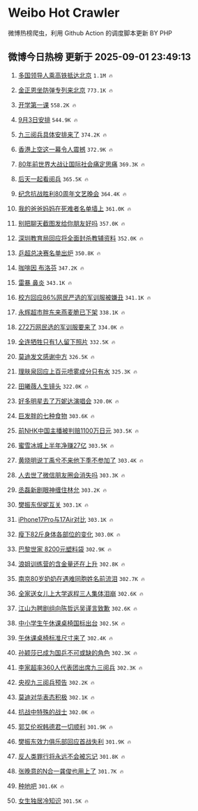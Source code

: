 # Weibo Hot Crawler 



微博热榜爬虫，利用 Github Action 的调度脚本更新 BY PHP 


## 微博今日热榜 更新于 2025-09-01 23:49:13 
1. [多国领导人乘高铁抵达北京](https://s.weibo.com/weibo?q=%23%E5%A4%9A%E5%9B%BD%E9%A2%86%E5%AF%BC%E4%BA%BA%E4%B9%98%E9%AB%98%E9%93%81%E6%8A%B5%E8%BE%BE%E5%8C%97%E4%BA%AC%23&t=31&band_rank=1&Refer=top) `1.1M 🔥` 

1. [金正恩坐防弹专列来北京](https://s.weibo.com/weibo?q=%23%E9%87%91%E6%AD%A3%E6%81%A9%E5%9D%90%E9%98%B2%E5%BC%B9%E4%B8%93%E5%88%97%E6%9D%A5%E5%8C%97%E4%BA%AC%23&t=31&band_rank=2&Refer=top) `773.1K 🔥` 

1. [开学第一课](https://s.weibo.com/weibo?q=%23%E5%BC%80%E5%AD%A6%E7%AC%AC%E4%B8%80%E8%AF%BE%23&t=31&band_rank=3&Refer=top) `558.2K 🔥` 

1. [9月3日安排](https://s.weibo.com/weibo?q=%239%E6%9C%883%E6%97%A5%E5%AE%89%E6%8E%92%23&t=31&band_rank=4&Refer=top) `544.9K 🔥` 

1. [九三阅兵具体安排来了](https://s.weibo.com/weibo?q=%E4%B9%9D%E4%B8%89%E9%98%85%E5%85%B5%E5%85%B7%E4%BD%93%E5%AE%89%E6%8E%92%E6%9D%A5%E4%BA%86&t=31&band_rank=5&Refer=top) `374.2K 🔥` 

1. [香港上空这一幕令人震撼](https://s.weibo.com/weibo?q=%23%E9%A6%99%E6%B8%AF%E4%B8%8A%E7%A9%BA%E8%BF%99%E4%B8%80%E5%B9%95%E4%BB%A4%E4%BA%BA%E9%9C%87%E6%92%BC%23&t=31&band_rank=6&Refer=top) `372.9K 🔥` 

1. [80年前世界大战让国际社会痛定思痛](https://s.weibo.com/weibo?q=%2380%E5%B9%B4%E5%89%8D%E4%B8%96%E7%95%8C%E5%A4%A7%E6%88%98%E8%AE%A9%E5%9B%BD%E9%99%85%E7%A4%BE%E4%BC%9A%E7%97%9B%E5%AE%9A%E6%80%9D%E7%97%9B%23&t=31&band_rank=7&Refer=top) `369.3K 🔥` 

1. [后天一起看阅兵](https://s.weibo.com/weibo?q=%23%E5%90%8E%E5%A4%A9%E4%B8%80%E8%B5%B7%E7%9C%8B%E9%98%85%E5%85%B5%23&t=31&band_rank=8&Refer=top) `365.5K 🔥` 

1. [纪念抗战胜利80周年文艺晚会](https://s.weibo.com/weibo?q=%23%E7%BA%AA%E5%BF%B5%E6%8A%97%E6%88%98%E8%83%9C%E5%88%A980%E5%91%A8%E5%B9%B4%E6%96%87%E8%89%BA%E6%99%9A%E4%BC%9A%23&t=31&band_rank=9&Refer=top) `364.4K 🔥` 

1. [我的爸爸妈妈在死难者名单墙上](https://s.weibo.com/weibo?q=%23%E6%88%91%E7%9A%84%E7%88%B8%E7%88%B8%E5%A6%88%E5%A6%88%E5%9C%A8%E6%AD%BB%E9%9A%BE%E8%80%85%E5%90%8D%E5%8D%95%E5%A2%99%E4%B8%8A%23&t=31&band_rank=10&Refer=top) `361.0K 🔥` 

1. [别把聊天截图发给你朋友好吗](https://s.weibo.com/weibo?q=%E5%88%AB%E6%8A%8A%E8%81%8A%E5%A4%A9%E6%88%AA%E5%9B%BE%E5%8F%91%E7%BB%99%E4%BD%A0%E6%9C%8B%E5%8F%8B%E5%A5%BD%E5%90%97&t=31&band_rank=11&Refer=top) `357.0K 🔥` 

1. [深圳教育局回应将全面封杀教辅资料](https://s.weibo.com/weibo?q=%23%E6%B7%B1%E5%9C%B3%E6%95%99%E8%82%B2%E5%B1%80%E5%9B%9E%E5%BA%94%E5%B0%86%E5%85%A8%E9%9D%A2%E5%B0%81%E6%9D%80%E6%95%99%E8%BE%85%E8%B5%84%E6%96%99%23&t=31&band_rank=12&Refer=top) `352.0K 🔥` 

1. [乒超总决赛名单出炉](https://s.weibo.com/weibo?q=%23%E4%B9%92%E8%B6%85%E6%80%BB%E5%86%B3%E8%B5%9B%E5%90%8D%E5%8D%95%E5%87%BA%E7%82%89%23&t=31&band_rank=13&Refer=top) `350.8K 🔥` 

1. [咖啡因 布洛芬](https://s.weibo.com/weibo?q=%E5%92%96%E5%95%A1%E5%9B%A0%20%E5%B8%83%E6%B4%9B%E8%8A%AC&t=31&band_rank=14&Refer=top) `347.2K 🔥` 

1. [雷暴 鼻炎](https://s.weibo.com/weibo?q=%E9%9B%B7%E6%9A%B4%20%E9%BC%BB%E7%82%8E&t=31&band_rank=15&Refer=top) `343.1K 🔥` 

1. [校方回应86%网民严选的军训服被嫌丑](https://s.weibo.com/weibo?q=%23%E6%A0%A1%E6%96%B9%E5%9B%9E%E5%BA%9486%25%E7%BD%91%E6%B0%91%E4%B8%A5%E9%80%89%E7%9A%84%E5%86%9B%E8%AE%AD%E6%9C%8D%E8%A2%AB%E5%AB%8C%E4%B8%91%23&t=31&band_rank=16&Refer=top) `341.1K 🔥` 

1. [永辉超市胖东来燕麦脆已下架](https://s.weibo.com/weibo?q=%23%E6%B0%B8%E8%BE%89%E8%B6%85%E5%B8%82%E8%83%96%E4%B8%9C%E6%9D%A5%E7%87%95%E9%BA%A6%E8%84%86%E5%B7%B2%E4%B8%8B%E6%9E%B6%23&t=31&band_rank=17&Refer=top) `338.1K 🔥` 

1. [272万网民选的军训服要来了](https://s.weibo.com/weibo?q=%23272%E4%B8%87%E7%BD%91%E6%B0%91%E9%80%89%E7%9A%84%E5%86%9B%E8%AE%AD%E6%9C%8D%E8%A6%81%E6%9D%A5%E4%BA%86%23&t=31&band_rank=18&Refer=top) `334.0K 🔥` 

1. [全连牺牲只有1人留下照片](https://s.weibo.com/weibo?q=%23%E5%85%A8%E8%BF%9E%E7%89%BA%E7%89%B2%E5%8F%AA%E6%9C%891%E4%BA%BA%E7%95%99%E4%B8%8B%E7%85%A7%E7%89%87%23&t=31&band_rank=19&Refer=top) `332.5K 🔥` 

1. [莫迪发文感谢中方](https://s.weibo.com/weibo?q=%23%E8%8E%AB%E8%BF%AA%E5%8F%91%E6%96%87%E6%84%9F%E8%B0%A2%E4%B8%AD%E6%96%B9%23&t=31&band_rank=20&Refer=top) `326.5K 🔥` 

1. [理肤泉回应上百元喷雾成分只有水](https://s.weibo.com/weibo?q=%23%E7%90%86%E8%82%A4%E6%B3%89%E5%9B%9E%E5%BA%94%E4%B8%8A%E7%99%BE%E5%85%83%E5%96%B7%E9%9B%BE%E6%88%90%E5%88%86%E5%8F%AA%E6%9C%89%E6%B0%B4%23&t=31&band_rank=21&Refer=top) `325.3K 🔥` 

1. [田曦薇人生镜头](https://s.weibo.com/weibo?q=%E7%94%B0%E6%9B%A6%E8%96%87%E4%BA%BA%E7%94%9F%E9%95%9C%E5%A4%B4&t=31&band_rank=22&Refer=top) `322.0K 🔥` 

1. [好多明星去了万妮达演唱会](https://s.weibo.com/weibo?q=%E5%A5%BD%E5%A4%9A%E6%98%8E%E6%98%9F%E5%8E%BB%E4%BA%86%E4%B8%87%E5%A6%AE%E8%BE%BE%E6%BC%94%E5%94%B1%E4%BC%9A&t=31&band_rank=23&Refer=top) `320.0K 🔥` 

1. [巨发胖的七种食物](https://s.weibo.com/weibo?q=%E5%B7%A8%E5%8F%91%E8%83%96%E7%9A%84%E4%B8%83%E7%A7%8D%E9%A3%9F%E7%89%A9&t=31&band_rank=24&Refer=top) `303.6K 🔥` 

1. [前NHK中国主播被判赔1100万日元](https://s.weibo.com/weibo?q=%23%E5%89%8DNHK%E4%B8%AD%E5%9B%BD%E4%B8%BB%E6%92%AD%E8%A2%AB%E5%88%A4%E8%B5%941100%E4%B8%87%E6%97%A5%E5%85%83%23&t=31&band_rank=25&Refer=top) `303.5K 🔥` 

1. [蜜雪冰城上半年净赚27亿](https://s.weibo.com/weibo?q=%23%E8%9C%9C%E9%9B%AA%E5%86%B0%E5%9F%8E%E4%B8%8A%E5%8D%8A%E5%B9%B4%E5%87%80%E8%B5%9A27%E4%BA%BF%23&t=31&band_rank=26&Refer=top) `303.5K 🔥` 

1. [黄晓明说丁禹兮不来他下季不参加了](https://s.weibo.com/weibo?q=%23%E9%BB%84%E6%99%93%E6%98%8E%E8%AF%B4%E4%B8%81%E7%A6%B9%E5%85%AE%E4%B8%8D%E6%9D%A5%E4%BB%96%E4%B8%8B%E5%AD%A3%E4%B8%8D%E5%8F%82%E5%8A%A0%E4%BA%86%23&t=31&band_rank=27&Refer=top) `303.4K 🔥` 

1. [人去世了微信朋友圈会消失吗](https://s.weibo.com/weibo?q=%E4%BA%BA%E5%8E%BB%E4%B8%96%E4%BA%86%E5%BE%AE%E4%BF%A1%E6%9C%8B%E5%8F%8B%E5%9C%88%E4%BC%9A%E6%B6%88%E5%A4%B1%E5%90%97&t=31&band_rank=28&Refer=top) `303.3K 🔥` 

1. [丞磊新剧眼神缠住林允](https://s.weibo.com/weibo?q=%E4%B8%9E%E7%A3%8A%E6%96%B0%E5%89%A7%E7%9C%BC%E7%A5%9E%E7%BC%A0%E4%BD%8F%E6%9E%97%E5%85%81&t=31&band_rank=29&Refer=top) `303.2K 🔥` 

1. [樊振东倪妮互关](https://s.weibo.com/weibo?q=%23%E6%A8%8A%E6%8C%AF%E4%B8%9C%E5%80%AA%E5%A6%AE%E4%BA%92%E5%85%B3%23&t=31&band_rank=30&Refer=top) `303.1K 🔥` 

1. [iPhone17Pro与17Air对比](https://s.weibo.com/weibo?q=%23iPhone17Pro%E4%B8%8E17Air%E5%AF%B9%E6%AF%94%23&t=31&band_rank=31&Refer=top) `303.1K 🔥` 

1. [瘦下82斤身体各部位的变化](https://s.weibo.com/weibo?q=%E7%98%A6%E4%B8%8B82%E6%96%A4%E8%BA%AB%E4%BD%93%E5%90%84%E9%83%A8%E4%BD%8D%E7%9A%84%E5%8F%98%E5%8C%96&t=31&band_rank=32&Refer=top) `303.0K 🔥` 

1. [巴黎世家 8200元塑料袋](https://s.weibo.com/weibo?q=%E5%B7%B4%E9%BB%8E%E4%B8%96%E5%AE%B6%208200%E5%85%83%E5%A1%91%E6%96%99%E8%A2%8B&t=31&band_rank=33&Refer=top) `302.9K 🔥` 

1. [浪姐训练营的含金量还在上升](https://s.weibo.com/weibo?q=%E6%B5%AA%E5%A7%90%E8%AE%AD%E7%BB%83%E8%90%A5%E7%9A%84%E5%90%AB%E9%87%91%E9%87%8F%E8%BF%98%E5%9C%A8%E4%B8%8A%E5%8D%87&t=31&band_rank=34&Refer=top) `302.8K 🔥` 

1. [南京80岁奶奶在遇难同胞姓名前流泪](https://s.weibo.com/weibo?q=%23%E5%8D%97%E4%BA%AC80%E5%B2%81%E5%A5%B6%E5%A5%B6%E5%9C%A8%E9%81%87%E9%9A%BE%E5%90%8C%E8%83%9E%E5%A7%93%E5%90%8D%E5%89%8D%E6%B5%81%E6%B3%AA%23&t=31&band_rank=35&Refer=top) `302.7K 🔥` 

1. [全家送女儿上大学返程三人集体泪崩](https://s.weibo.com/weibo?q=%23%E5%85%A8%E5%AE%B6%E9%80%81%E5%A5%B3%E5%84%BF%E4%B8%8A%E5%A4%A7%E5%AD%A6%E8%BF%94%E7%A8%8B%E4%B8%89%E4%BA%BA%E9%9B%86%E4%BD%93%E6%B3%AA%E5%B4%A9%23&t=31&band_rank=36&Refer=top) `302.6K 🔥` 

1. [江山为聘剧组向陈哲远吴谨言致歉](https://s.weibo.com/weibo?q=%23%E6%B1%9F%E5%B1%B1%E4%B8%BA%E8%81%98%E5%89%A7%E7%BB%84%E5%90%91%E9%99%88%E5%93%B2%E8%BF%9C%E5%90%B4%E8%B0%A8%E8%A8%80%E8%87%B4%E6%AD%89%23&t=31&band_rank=37&Refer=top) `302.6K 🔥` 

1. [中小学生午休课桌椅国标出台](https://s.weibo.com/weibo?q=%23%E4%B8%AD%E5%B0%8F%E5%AD%A6%E7%94%9F%E5%8D%88%E4%BC%91%E8%AF%BE%E6%A1%8C%E6%A4%85%E5%9B%BD%E6%A0%87%E5%87%BA%E5%8F%B0%23&t=31&band_rank=38&Refer=top) `302.5K 🔥` 

1. [午休课桌椅标准尺寸来了](https://s.weibo.com/weibo?q=%23%E5%8D%88%E4%BC%91%E8%AF%BE%E6%A1%8C%E6%A4%85%E6%A0%87%E5%87%86%E5%B0%BA%E5%AF%B8%E6%9D%A5%E4%BA%86%23&t=31&band_rank=39&Refer=top) `302.4K 🔥` 

1. [孙颖莎已成为国乒不可或缺的角色](https://s.weibo.com/weibo?q=%23%E5%AD%99%E9%A2%96%E8%8E%8E%E5%B7%B2%E6%88%90%E4%B8%BA%E5%9B%BD%E4%B9%92%E4%B8%8D%E5%8F%AF%E6%88%96%E7%BC%BA%E7%9A%84%E8%A7%92%E8%89%B2%23&t=31&band_rank=40&Refer=top) `302.3K 🔥` 

1. [李家超率360人代表团出席九三阅兵](https://s.weibo.com/weibo?q=%23%E6%9D%8E%E5%AE%B6%E8%B6%85%E7%8E%87360%E4%BA%BA%E4%BB%A3%E8%A1%A8%E5%9B%A2%E5%87%BA%E5%B8%AD%E4%B9%9D%E4%B8%89%E9%98%85%E5%85%B5%23&t=31&band_rank=41&Refer=top) `302.3K 🔥` 

1. [央视九三阅兵预告](https://s.weibo.com/weibo?q=%23%E5%A4%AE%E8%A7%86%E4%B9%9D%E4%B8%89%E9%98%85%E5%85%B5%E9%A2%84%E5%91%8A%23&t=31&band_rank=42&Refer=top) `302.2K 🔥` 

1. [莫迪对华表态积极](https://s.weibo.com/weibo?q=%23%E8%8E%AB%E8%BF%AA%E5%AF%B9%E5%8D%8E%E8%A1%A8%E6%80%81%E7%A7%AF%E6%9E%81%23&t=31&band_rank=43&Refer=top) `302.1K 🔥` 

1. [抗战中特殊的战士](https://s.weibo.com/weibo?q=%23%E6%8A%97%E6%88%98%E4%B8%AD%E7%89%B9%E6%AE%8A%E7%9A%84%E6%88%98%E5%A3%AB%23&t=31&band_rank=44&Refer=top) `302.0K 🔥` 

1. [郭艾伦祝韩德君一切顺利](https://s.weibo.com/weibo?q=%E9%83%AD%E8%89%BE%E4%BC%A6%E7%A5%9D%E9%9F%A9%E5%BE%B7%E5%90%9B%E4%B8%80%E5%88%87%E9%A1%BA%E5%88%A9&t=31&band_rank=45&Refer=top) `301.9K 🔥` 

1. [樊振东效力俱乐部回应首战失利](https://s.weibo.com/weibo?q=%23%E6%A8%8A%E6%8C%AF%E4%B8%9C%E6%95%88%E5%8A%9B%E4%BF%B1%E4%B9%90%E9%83%A8%E5%9B%9E%E5%BA%94%E9%A6%96%E6%88%98%E5%A4%B1%E5%88%A9%23&t=31&band_rank=46&Refer=top) `301.9K 🔥` 

1. [反人类罪行将永远不会被忘记](https://s.weibo.com/weibo?q=%23%E5%8F%8D%E4%BA%BA%E7%B1%BB%E7%BD%AA%E8%A1%8C%E5%B0%86%E6%B0%B8%E8%BF%9C%E4%B8%8D%E4%BC%9A%E8%A2%AB%E5%BF%98%E8%AE%B0%23&t=31&band_rank=47&Refer=top) `301.8K 🔥` 

1. [张晚意的N合一龚俊也用上了](https://s.weibo.com/weibo?q=%E5%BC%A0%E6%99%9A%E6%84%8F%E7%9A%84N%E5%90%88%E4%B8%80%E9%BE%9A%E4%BF%8A%E4%B9%9F%E7%94%A8%E4%B8%8A%E4%BA%86&t=31&band_rank=48&Refer=top) `301.7K 🔥` 

1. [种地吧](https://s.weibo.com/weibo?q=%E7%A7%8D%E5%9C%B0%E5%90%A7&t=31&band_rank=49&Refer=top) `301.6K 🔥` 

1. [女生独居冷知识](https://s.weibo.com/weibo?q=%E5%A5%B3%E7%94%9F%E7%8B%AC%E5%B1%85%E5%86%B7%E7%9F%A5%E8%AF%86&t=31&band_rank=50&Refer=top) `301.5K 🔥` 

